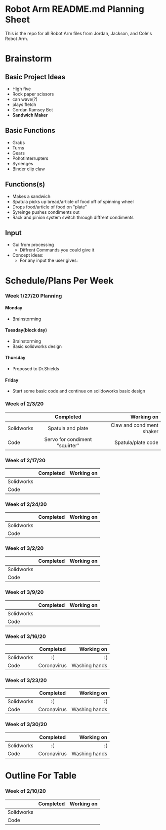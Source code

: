 # Robot Arm README.md Planning Sheet

This is the repo for all Robot Arm files from Jordan, Jackson, and Cole's Robot Arm.

# Brainstorm

## Basic Project Ideas
  * High five
  * Rock paper scissors 
  * can wave(?)
  * plays fletch 
  * Gordan Ramsey Bot 
  * **Sandwich Maker** 
  
## Basic Functions
  * Grabs 
  * Turns 
  * Gears 
  * Pohotinterrupters 
  * Syrienges 
  * Binder clip claw 
 
 ## Functions(s) 
  * Makes a sandwich
  * Spatula picks up bread/article of food off of spinning wheel 
  * Drops food/article of food on "plate"
  * Syreinge pushes condiments out 
  * Rack and pinion system switch through diffrent condiments 
  
  ## Input 
   * Gui from processing 
        * Diffrent Commands you could give it 
   * Concept ideas: 
        * For any input the user gives: 
  
# Schedule/Plans Per Week 

### Week 1/27/20 Planning 
  #### Monday 
   * Brainstorming  
  
  #### Tuesday(block day)  
   * Brainstorming 
   * Basic solidworks design 

  #### Thursday 
   * Proposed to Dr.Shields 
   
   #### Friday 
   * Start some basic code and continue on solidoworks basic design
   
### Week of 2/3/20

|           | Completed     | Working on     |
| ----------|:-------------:| --------------:|
| Solidworks|Spatula and plate|Claw and condiment shaker|
| Code      |Servo for condiment "squirter"|Spatula/plate code|

### Week of 2/17/20 

|           | Completed     | Working on     |
| ----------|:-------------:| --------------:|
| Solidworks|               |                |
| Code      |               |                |

### Week of 2/24/20 

|           | Completed     | Working on     |
| ----------|:-------------:| --------------:|
| Solidworks|               |                |
| Code      |               |                |

### Week of 3/2/20 

|           | Completed     | Working on     |
| ----------|:-------------:| --------------:|
| Solidworks|               |                |
| Code      |               |                |

### Week of 3/9/20 

|           | Completed     | Working on     |
| ----------|:-------------:| --------------:|
| Solidworks|               |                |
| Code      |               |                |

### Week of 3/16/20 

|           | Completed     | Working on     |
| ----------|:-------------:| --------------:|
| Solidworks|    :(         |      :(        |
| Code      |    Coronavirus|Washing hands   |

### Week of 3/23/20 

|           | Completed     | Working on     |
| ----------|:-------------:| --------------:|
| Solidworks|    :(         |      :(        |
| Code      |    Coronavirus|Washing hands   |


### Week of 3/30/20 

|           | Completed     | Working on     |
| ----------|:-------------:| --------------:|
| Solidworks|    :(         |      :(        |
| Code      |    Coronavirus|Washing hands   |










# Outline For Table 

### Week of 2/10/20 

|           | Completed     | Working on     |
| ----------|:-------------:| --------------:|
| Solidworks|               |                |
| Code      |               |                |







